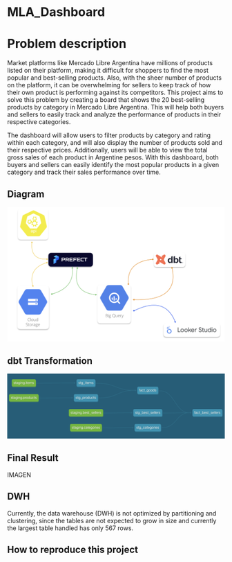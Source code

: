 # MLA_Dashboard

# Problem description

Market platforms like Mercado Libre Argentina have millions of products listed on their platform, making it difficult for shoppers to find the most popular and best-selling products. Also, with the sheer number of products on the platform, it can be overwhelming for sellers to keep track of how their own product is performing against its competitors. This project aims to solve this problem by creating a board that shows the 20 best-selling products by category in Mercado Libre Argentina. This will help both buyers and sellers to easily track and analyze the performance of products in their respective categories.

The dashboard will allow users to filter products by category and rating within each category, and will also display the number of products sold and their respective prices. Additionally, users will be able to view the total gross sales of each product in Argentine pesos. With this dashboard, both buyers and sellers can easily identify the most popular products in a given category and track their sales performance over time.

## Diagram
![Diagrama](images/diagram.png)

## dbt Transformation
![Transformation](images/dbt_transformation.png)

## Final Result
IMAGEN

## DWH
Currently, the data warehouse (DWH) is not optimized by partitioning and clustering, since the tables are not expected to grow in size and currently the largest table handled has only 567 rows.

## How to reproduce this project

